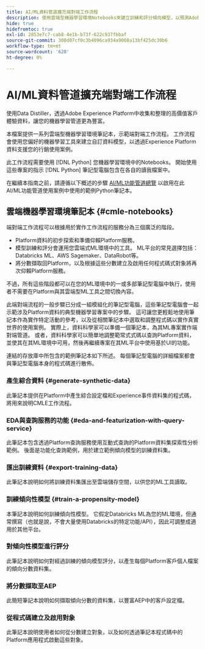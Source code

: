 ```yaml
---
title: AI/ML資料管道擴充端對端工作流程
description: 使用雲端型機器學習環境Notebooks來建立訓練和評分傾向模型，以預測Adobe Experience Platform資料的訂閱轉換。
hide: true
hidefromtoc: true
exl-id: 2853e7c7-cab8-4e1b-b73f-622c937fbbaf
source-git-commit: 308d07cf0c3b4096ca934a9008a13bf425dc30b6
workflow-type: tm+mt
source-wordcount: '620'
ht-degree: 0%

---
```


<!-- 
title: Cloud Machine Learning Environment Notebooks
Cloud machine learning environment notebooks
Old title: 
# AI/ML data pipeline enrichment end-to-end workflow
-->

# AI/ML資料管道擴充端對端工作流程

使用Data Distiller，透過Adobe Experience Platform中收集和整理的高價值客戶體驗資料，讓您的機器學習管道更為豐富。

本檔案提供一系列雲端型機器學習環境筆記本，示範端對端工作流程。 工作流程會使用您偏好的機器學習工具來建立自訂資料模型，以透過Experience Platform資料支援您的行銷使用案例。

此工作流程需要使用 [!DNL Python] 您機器學習環境中的Notebooks。 開始使用這些專案的指示 [!DNL Python] 筆記型電腦包含在各自的讀我檔案中。

在繼續本指南之前，請遵循以下概述的步驟 [AI/ML功能管道總覽](./overview.md) 以啟用在此AI/ML功能管道使用案例中使用的範例Python筆記本。

## 雲端機器學習環境筆記本 {#cmle-notebooks}

端對端工作流程可以根據用於實作工作流程的服務分為三個廣泛的階段。

- Platform資料的初步探索和準備仰賴Platform服務。
- 模型訓練和評分會運用您雲端式ML環境中的工具。 ML平台的常見選擇包括：Databricks ML、AWS Sagemaker、DataRobot等。
- 將分數擷取回Platform，以及根據這些分數建立及啟用任何程式碼式對象將再次仰賴Platform服務。

不過，所有這些階段都可以在您的ML環境中的一或多部筆記型電腦中執行，使用者不需要在Platform與其雲端型ML工具之間切換內容。

此端對端流程的一般步驟已分成一組模組化的筆記型電腦，這些筆記型電腦會一起示範涉及Platform資料的典型機器學習專案中的步驟。 這可讓您更輕鬆地使用筆記本作為實作特定活動的參考，以及從相關筆記本中選取和調整程式碼以實作真實世界的使用案例。 實際上，資料科學家可以準備一個筆記本，為其ML專案實作端對端管道。 或者，資料科學家可以簡單地調整範常式式碼以查詢Platform資料，並使其在其ML環境中可用，然後再繼續專案在其ML平台中使用基於UI的功能。

連結的存放庫中所包含的範例筆記本如下所述。 每個筆記型電腦的詳細檔案都會與筆記型電腦本身的程式碼進行散佈。

<!-- Below is the meat - the how to (but without links or details) -->

### 產生綜合資料 {#generate-synthetic-data}

此筆記本提供在Platform中產生綜合設定檔和Experience事件資料集的程式碼，將用來說明CMLE工作流程。

### EDA與查詢服務的功能 {#eda-and-featurization-with-query-service}

此筆記本包含透過Platform查詢服務使用互動式查詢的Platform資料集探索性分析範例。 後面是功能化查詢範例，用於建立範例傾向模型的訓練資料集。

### 匯出訓練資料 {#export-training-data}

此筆記本說明如何將訓練資料集匯出至雲端儲存空間，以供您的ML工具讀取。

### 訓練傾向性模型 {#train-a-propensity-model}

本筆記本說明如何訓練傾向性模型。 它假定Databricks ML為您的ML環境，但通常撰寫（也就是說，不會大量使用Databricks的特定功能/API），因此可調整成適用於其他平台。

### 對傾向性模型進行評分

此筆記本說明如何對經過訓練的傾向模型評分，以產生每個Platform客戶個人檔案的傾向分數資料集。

### 將分數擷取至AEP

此簡短筆記本說明如何擷取傾向分數的資料集，以豐富AEP中的客戶設定檔。

### 從程式碼建立及啟用對象

此筆記本說明使用者如何從分數建立對象，以及如何透過筆記本程式碼中的Platform應用程式啟動這些對象。
